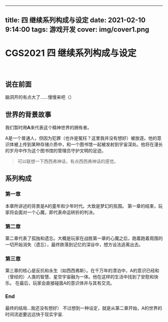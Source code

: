 
---
title: 四 继续系列构成与设定
date: 2021-02-10 9:14:00
tags: 游戏开发
cover: img/cover1.png
---

# CGS2021 四 继续系列构成与设定
​
## 说在前面
脑洞开的有点大了……慢慢来吧（）
## 世界的背景故事
我们暂时用**A**来代表这个精神世界的拥有者。

A是一个普通人，但因为犯罪（也许是冤枉？这里我并没有想好）被放逐。他的意识体被上传到某种存储介质中，和一个图书馆一起被发射到宇宙深处。他将在漫长的岁月中作为这个图书馆的管理员守护文明的足迹。
>可以联想一下西西弗神话，有点西西弗神话的感觉。

## 系列构成
### 第一章
本章所讲述的背景是A的童年和少年时代。大致是梦幻的氛围。
第一章的结束，玩家将会面对一个心魔，即代表命运转折的判决。
### 第二章
第二章代表了孤独和遗忘。大概是玩家在战胜第一章的心魔之后，跑着跑着周围的一切开始消失（遗忘），最终跌落到记忆的深谷中，想方设法逃离出去。
### 第三章
第三章的核心是反抗和永生（如西西弗斯）。在千万年的漂泊中，A的意识已经和（曾经的）人类的智慧、星空宇宙融为一体。他在这样的生活中找到了安慰和快乐。
在最后，玩家会直接碰面A的意识体并与其有交流。
### End
最终的结局…我还没有想好）
不过想到一种设定，就是从第二章开始，A的世界的时间流逝要远远快于现实宇宙.